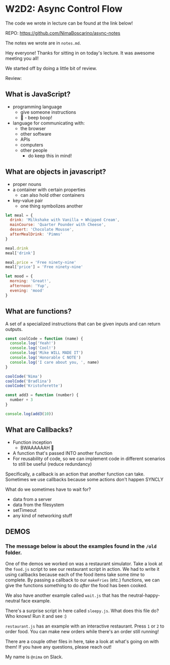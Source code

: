 # W2D2: Async Control Flow

The code we wrote in lecture can be found at the link below!

REPO: https://github.com/NimaBoscarino/async-notes

The notes we wrote are in `notes.md`.

Hey everyone! Thanks for sitting in on today's lecture. It was awesome meeting you all!

We started off by doing a little bit of review.

Review:

## What is JavaScript?

- programming language
  - give someone instructions
  - 🤖 - beep boop!
- language for communicating with:
  - the browser
  - other software
  - APIs
  - computers
  - other people
    - do keep this in mind!

## What are objects in javascript?

- proper nouns
- a container with certain properties
  - can also hold other containers
- key-value pair
  - one thing symbolizes another
  
```js
let meal = {
  drink: 'Milkshake with Vanilla + Whipped Cream',
  mainCourse: 'Quarter Pounder with Cheese',
  dessert: 'Chocolate Mousse',
  afterMealDrink: 'Pimms'
}

meal.drink
meal['drink']

meal.price = 'Free ninety-nine'
meal['price'] = 'Free ninety-nine'
```

```js
let mood = {
  morning: 'Great!',
  afternoon: 'Yup',
  evening: 'mood'
}
```

## What are functions?

A set of a specialized instructions that can be given inputs and can return outputs.

```js
const coolCode = function (name) {
  console.log('Yeah!')
  console.log('Cool!')
  console.log('Mike WILL MADE IT')
  console.log('Honorable C NOTE')
  console.log('I care about you, ', name)
}

coolCode('Nima')
coolCode('Bradlina')
coolCode('Kristoferette')

const add3 = function (number) {
  number + 3
}

console.log(add3(10))
```

## What are Callbacks?

- Function inception
  - BWAAAAAAH 🎺
- A function that's passed INTO another function
- For reusability of code, so we can implement code in different scenarios to still be useful (reduce redundancy)

Specifically, a callback is an action that another function can take.
Sometimes we use callbacks because some actions don't happen SYNCLY

What do we sometimes have to wait for?

- data from a server
- data from the filesystem
- setTimeout
- any kind of networking stuff

## DEMOS

### The message below is about the examples found in the `/old` folder.

One of the demos we worked on was a restaurant simulator. Take a look at the `food.js` script to see our restaurant script in action. We had to write it using callbacks because each of the food items take some _time_ to complete. By passing a callback to our `makeFries` (etc.) functions, we can give the functions something to do _after_ the food has been cooked.

We also have another example called `wait.js` that has the neutral-happy-neutral face example. 

There's a surprise script in here called `sleepy.js`. What does this file do? Who knows! Run it and see :)

`restaurant.js` has an example with an interactive restaurant. Press `1` or `2` to order food. You can make new orders while there's an order still running!

There are a couple other files in here, take a look at what's going on with them! If you have any questions, please reach out!

My name is `@nima` on Slack.